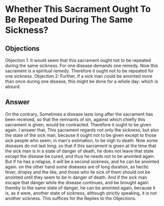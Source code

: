 # Whether This Sacrament Ought To Be Repeated During The Same Sickness?
## Objections
Objection 1: It would seem that this sacrament ought not to be repeated during the same sickness. For one disease demands one remedy. Now this sacrament is a spiritual remedy. Therefore it ought not to be repeated for one sickness.
Objection 2: Further, if a sick man could be anointed more than once during one disease, this might be done for a whole day: which is absurd.
## Answer
On the contrary, Sometimes a disease lasts long after the sacrament has been received, so that the remnants of sin, against which chiefly this sacrament is given, would be contracted. Therefore it ought to be given again.
I answer that, This sacrament regards not only the sickness, but also the state of the sick man, because it ought not to be given except to those sick people who seem, in man's estimation, to be nigh to death. Now some diseases do not last long; so that if this sacrament is given at the time that the sick man is in a state of danger of death, he does not leave that state except the disease be cured, and thus he needs not to be anointed again. But if he has a relapse, it will be a second sickness, and he can be anointed again. on the other hand some diseases are of long duration, as hectic fever, dropsy and the like, and those who lie sick of them should not be anointed until they seem to be in danger of death. And if the sick man escape that danger while the disease continues, and be brought again thereby to the same state of danger, he can be anointed again, because it is, as it were, another state of sickness, although strictly speaking, it is not another sickness. This suffices for the Replies to the Objections.